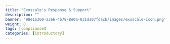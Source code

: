 ```yaml
---
title: "Exoscale's Response & Support"
description: ""
banner: "98e16360-a366-4b78-8e0a-031da07fdacb/images/exoscale-icon.png"
weight: 8
tags: [compliance]
categories: [introductory]
---
```

